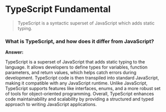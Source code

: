 # TypeScript Fundamental

> TypeScript is a syntactic superset of JavaScript which adds static typing.

### What is TypeScript, and how does it differ from JavaScript?

**Answer:**

TypeScript is a superset of JavaScript that adds static typing to the language. It allows developers to define types for variables, function parameters, and return values, which helps catch errors during development. TypeScript code is then transpiled into standard JavaScript, making it compatible with any JavaScript runtime. Unlike JavaScript, TypeScript supports features like interfaces, enums, and a more robust set of tools for object-oriented programming. Overall, TypeScript enhances code maintainability and scalability by providing a structured and typed approach to writing JavaScript applications.
